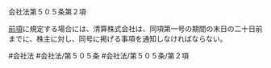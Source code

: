 会社法第５０５条第２項

[前項](会社法＿＿＿＿第５０５条第１項)に規定する場合には、清算株式会社は、同項第一号の期間の末日の二十日前までに、株主に対し、同号に掲げる事項を通知しなければならない。

#会社法
#会社法/第５０５条
#会社法/第５０５条/第２項
